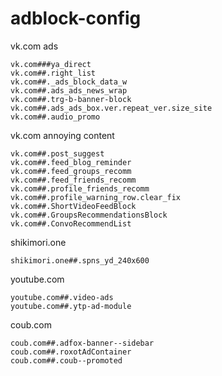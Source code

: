 # adblock-config

vk.com ads
```
vk.com###ya_direct
vk.com##.right_list
vk.com##._ads_block_data_w
vk.com##.ads_ads_news_wrap
vk.com##.trg-b-banner-block
vk.com##.ads_ads_box.ver.repeat_ver.size_site
vk.com##.audio_promo
```
vk.com annoying content
```
vk.com##.post_suggest
vk.com##.feed_blog_reminder
vk.com##.feed_groups_recomm
vk.com##.feed_friends_recomm
vk.com##.profile_friends_recomm
vk.com##.profile_warning_row.clear_fix
vk.com##.ShortVideoFeedBlock
vk.com##.GroupsRecommendationsBlock
vk.com##.ConvoRecommendList
```

shikimori.one
```
shikimori.one##.spns_yd_240x600   
```
youtube.com
```
youtube.com##.video-ads
youtube.com##.ytp-ad-module
```
coub.com
```
coub.com##.adfox-banner--sidebar
coub.com##.roxotAdContainer
coub.com##.coub--promoted
```
